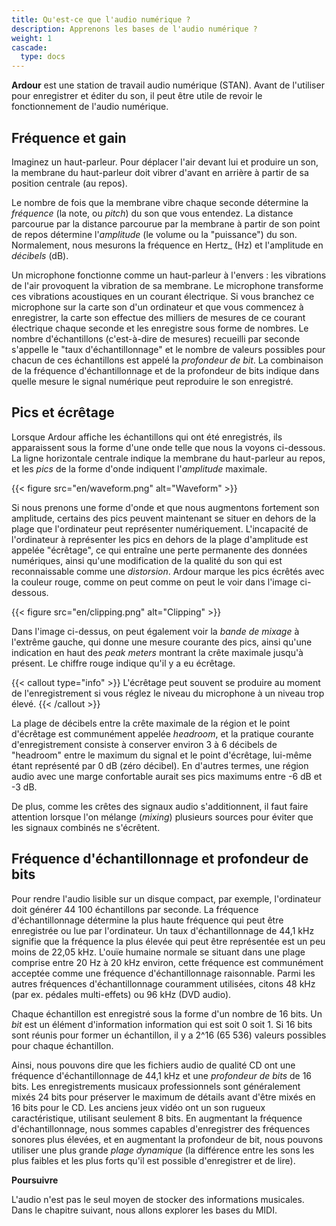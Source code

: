 ```yaml
---
title: Qu'est-ce que l'audio numérique ?
description: Apprenons les bases de l'audio numérique ?
weight: 1
cascade:
  type: docs
---
```


**Ardour** est une station de travail audio numérique (STAN). Avant de l'utiliser pour enregistrer et éditer du son, il peut être utile de revoir le fonctionnement de l'audio numérique.

## Fréquence et gain

Imaginez un haut-parleur. Pour déplacer l'air devant lui et produire un son, la membrane du haut-parleur doit vibrer d'avant en arrière à partir de sa position centrale (au repos).

Le nombre de fois que la membrane vibre chaque seconde détermine la _fréquence_ (la note, ou _pitch_) du son que vous entendez. La distance parcourue par la distance parcourue par la membrane à partir de son point de repos détermine l'_amplitude_ (le volume ou la "puissance") du son. Normalement, nous mesurons la fréquence en Hertz_ (Hz) et l'amplitude en _décibels_ (dB).

Un microphone fonctionne comme un haut-parleur à l'envers : les vibrations de l'air provoquent la vibration de sa membrane. Le microphone transforme ces vibrations acoustiques en un courant électrique. Si vous branchez ce microphone sur la carte son d'un ordinateur et que vous commencez à enregistrer, la carte son effectue des milliers de mesures de ce courant électrique chaque seconde et les enregistre sous forme de nombres. Le nombre d'échantillons (c'est-à-dire de mesures) recueilli par seconde s'appelle le "taux d'échantillonnage" et le nombre de valeurs possibles pour chacun de ces échantillons est appelé la _profondeur de bit_. La combinaison de la fréquence d'échantillonnage et de la profondeur de bits indique dans quelle mesure le signal numérique peut reproduire le son enregistré.

## Pics et écrêtage

Lorsque Ardour affiche les échantillons qui ont été enregistrés, ils apparaissent sous la forme d'une onde telle que nous la voyons ci-dessous. La ligne horizontale centrale indique la membrane du haut-parleur au repos, et les _pics_ de la forme d'onde indiquent l'_amplitude_ maximale.

{{< figure src="en/waveform.png" alt="Waveform" >}}

Si nous prenons une forme d'onde et que nous augmentons fortement son amplitude, certains des pics peuvent maintenant se situer en dehors de la plage que l'ordinateur peut représenter numériquement. L'incapacité de l'ordinateur à représenter les pics en dehors de la plage d'amplitude est appelée "écrêtage", ce qui entraîne une perte permanente des données numériques, ainsi qu'une modification de la qualité du son qui est reconnaissable comme une _distorsion_. Ardour marque les pics écrêtés avec la couleur rouge, comme on peut comme on peut le voir dans l'image ci-dessous.

{{< figure src="en/clipping.png" alt="Clipping" >}}

Dans l'image ci-dessus, on peut également voir la _bande de mixage_ à l'extrême gauche, qui donne une mesure courante des pics, ainsi qu'une indication en haut des _peak meters_ montrant la crête maximale jusqu'à présent. Le chiffre rouge indique qu'il y a eu écrêtage.

{{< callout type="info" >}}
L'écrêtage peut souvent se produire au moment de l'enregistrement si vous réglez le niveau du microphone à un niveau trop élevé.
{{< /callout >}}

La plage de décibels entre la crête maximale de la région et le point d'écrêtage est communément appelée _headroom_, et la pratique courante d'enregistrement consiste à conserver environ 3 à 6 décibels de "headroom" entre le maximum du signal et le point d'écrêtage, lui-même étant représenté par 0 dB (zéro décibel). En d'autres termes, une région audio avec une marge confortable aurait ses pics maximums entre -6 dB et -3 dB.

De plus, comme les crêtes des signaux audio s'additionnent, il faut faire attention lorsque l'on mélange (_mixing_) plusieurs sources pour éviter que les signaux combinés ne s'écrêtent.

## Fréquence d'échantillonnage et profondeur de bits

Pour rendre l'audio lisible sur un disque compact, par exemple, l'ordinateur doit générer 44 100 échantillons par seconde. La fréquence d'échantillonnage détermine la plus haute fréquence qui peut être enregistrée ou lue par l'ordinateur. Un taux d'échantillonnage de 44,1 kHz signifie que la fréquence la plus élevée qui peut être représentée est
un peu moins de 22,05 kHz. L'ouïe humaine normale se situant dans une plage comprise entre 20 Hz à 20 kHz environ, cette fréquence est communément acceptée comme une fréquence d'échantillonnage raisonnable. Parmi les autres fréquences d'échantillonnage couramment utilisées, citons 48 kHz (par ex. pédales multi-effets) ou 96 kHz (DVD audio).

Chaque échantillon est enregistré sous la forme d'un nombre de 16 bits. Un _bit_ est un élément d'information information qui est soit 0 soit 1. Si 16 bits sont réunis pour former un échantillon, il y a 2^16 (65 536) valeurs possibles pour chaque échantillon.

Ainsi, nous pouvons dire que les fichiers audio de qualité CD ont une fréquence d'échantillonnage de 44,1 kHz et une _profondeur de bits_ de 16 bits. Les enregistrements musicaux professionnels sont généralement mixés 24 bits pour préserver le maximum de détails avant d'être mixés en 16 bits pour le CD. Les anciens jeux vidéo ont un son rugueux caractéristique, utilisant seulement 8 bits. En augmentant la fréquence d'échantillonnage, nous sommes capables d'enregistrer des fréquences sonores plus élevées, et en augmentant la profondeur de bit, nous pouvons utiliser une plus grande _plage dynamique_ (la différence entre les sons les plus faibles et les plus forts qu'il est possible d'enregistrer et de lire).

**Poursuivre**

L'audio n'est pas le seul moyen de stocker des informations musicales. Dans le chapitre suivant, nous allons explorer les bases du MIDI.
